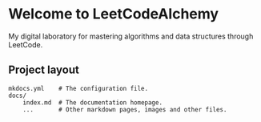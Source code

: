 # Welcome to LeetCodeAlchemy

My digital laboratory for mastering algorithms and data structures through LeetCode.


## Project layout

    mkdocs.yml    # The configuration file.
    docs/
        index.md  # The documentation homepage.
        ...       # Other markdown pages, images and other files.
